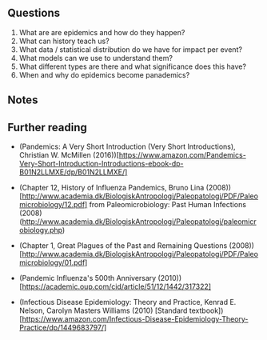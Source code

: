 ## Questions

1. What are are epidemics and how do they happen?
2. What can history teach us?
3. What data / statistical distribution do we have for impact per event?
4. What models can we use to understand them?
5. What different types are there and what significance does this have?
6. When and why do epidemics become panademics?

## Notes

## Further reading

- (Pandemics: A Very Short Introduction (Very Short Introductions), Christian W. McMillen (2016))[https://www.amazon.com/Pandemics-Very-Short-Introduction-Introductions-ebook-dp-B01N2LLMXE/dp/B01N2LLMXE/]

- (Chapter 12, History of Influenza Pandemics, Bruno Lina (2008))[http://www.academia.dk/BiologiskAntropologi/Paleopatologi/PDF/Paleomicrobiology/12.pdf] from Paleomicrobiology: Past Human Infections (2008) (http://www.academia.dk/BiologiskAntropologi/Paleopatologi/paleomicrobiology.php)

- (Chapter 1, Great Plagues of the Past and Remaining Questions (2008))[http://www.academia.dk/BiologiskAntropologi/Paleopatologi/PDF/Paleomicrobiology/01.pdf]

- (Pandemic Influenza's 500th Anniversary (2010))[https://academic.oup.com/cid/article/51/12/1442/317322]

- (Infectious Disease Epidemiology: Theory and Practice, Kenrad E. Nelson, Carolyn Masters Williams (2010) [Standard textbook])[https://www.amazon.com/Infectious-Disease-Epidemiology-Theory-Practice/dp/1449683797/]
